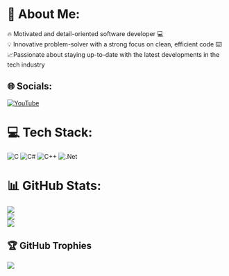 # 💫 About Me:
🔥 Motivated and detail-oriented software developer 💻<br>💡 Innovative problem-solver with a strong focus on clean, efficient code ⌨️<br>📈Passionate about staying up-to-date with the latest developments in the tech industry


## 🌐 Socials:
[![YouTube](https://img.shields.io/badge/YouTube-%23FF0000.svg?logo=YouTube&logoColor=white)](https://youtube.com/@UC8de0kzNa5aG7RJyKLISLZg) 

# 💻 Tech Stack:
![C](https://img.shields.io/badge/c-%2300599C.svg?style=for-the-badge&logo=c&logoColor=white) ![C#](https://img.shields.io/badge/c%23-%23239120.svg?style=for-the-badge&logo=c-sharp&logoColor=white) ![C++](https://img.shields.io/badge/c++-%2300599C.svg?style=for-the-badge&logo=c%2B%2B&logoColor=white) ![.Net](https://img.shields.io/badge/.NET-5C2D91?style=for-the-badge&logo=.net&logoColor=white)
# 📊 GitHub Stats:
![](https://github-readme-stats.vercel.app/api?username=maxamula&theme=default&hide_border=false&include_all_commits=true&count_private=true)<br/>
![](https://github-readme-streak-stats.herokuapp.com/?user=maxamula&theme=default&hide_border=false)<br/>
![](https://github-readme-stats.vercel.app/api/top-langs/?username=maxamula&theme=default&hide_border=false&include_all_commits=true&count_private=true&layout=compact)

## 🏆 GitHub Trophies
![](https://github-profile-trophy.vercel.app/?username=maxamula&theme=gruvbox&no-frame=false&no-bg=true&margin-w=4)
